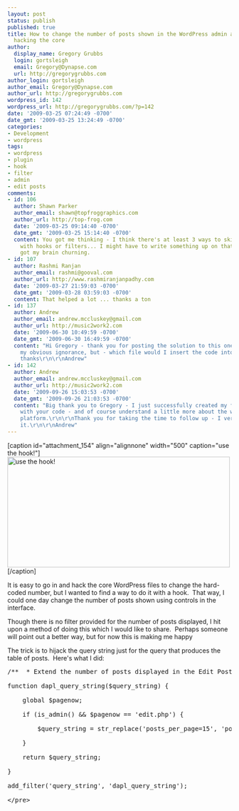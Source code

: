 ```yaml
---
layout: post
status: publish
published: true
title: How to change the number of posts shown in the WordPress admin area without
  hacking the core
author:
  display_name: Gregory Grubbs
  login: gortsleigh
  email: Gregory@Dynapse.com
  url: http://gregorygrubbs.com
author_login: gortsleigh
author_email: Gregory@Dynapse.com
author_url: http://gregorygrubbs.com
wordpress_id: 142
wordpress_url: http://gregorygrubbs.com/?p=142
date: '2009-03-25 07:24:49 -0700'
date_gmt: '2009-03-25 13:24:49 -0700'
categories:
- Development
- wordpress
tags:
- wordpress
- plugin
- hook
- filter
- admin
- edit posts
comments:
- id: 106
  author: Shawn Parker
  author_email: shawn@topfroggraphics.com
  author_url: http://top-frog.com
  date: '2009-03-25 09:14:40 -0700'
  date_gmt: '2009-03-25 15:14:40 -0700'
  content: You got me thinking - I think there's at least 3 ways to skin this cat
    with hooks or filters... I might have to write something up on that now that you
    got my brain churning.
- id: 107
  author: Rashmi Ranjan
  author_email: rashmi@gooval.com
  author_url: http://www.rashmiranjanpadhy.com
  date: '2009-03-27 21:59:03 -0700'
  date_gmt: '2009-03-28 03:59:03 -0700'
  content: That helped a lot ... thanks a ton
- id: 137
  author: Andrew
  author_email: andrew.mccluskey@gmail.com
  author_url: http://music2work2.com
  date: '2009-06-30 10:49:59 -0700'
  date_gmt: '2009-06-30 16:49:59 -0700'
  content: "Hi Gregory - thank you for posting the solution to this one - please excuse
    my obvious ignorance, but - which file would I insert the code into?\r\n\r\nmany
    thanks\r\n\r\nAndrew"
- id: 142
  author: Andrew
  author_email: andrew.mccluskey@gmail.com
  author_url: http://music2work2.com
  date: '2009-09-26 15:03:53 -0700'
  date_gmt: '2009-09-26 21:03:53 -0700'
  content: "Big thank you to Gregory - I just successfully created my first plugin
    with your code - and of course understand a little more about the whole wordpress
    platform.\r\n\r\nThank you for taking the time to follow up - I very much appreciate
    it.\r\n\r\nAndrew"
---
```

<p>[caption id="attachment_154" align="alignnone" width="500" caption="use the hook!"]<img class="size-full wp-image-154" title="use the hook!" src="http:&#47;&#47;gregorygrubbs.com&#47;wp-content&#47;uploads&#47;2009&#47;03&#47;2921148701_6d1985e27f-cropped.jpg" alt="use the hook!" width="500" height="248" &#47;>[&#47;caption]</p>
<p>It is easy to go in and hack the core WordPress files to change the hard-coded number, but I wanted to find a way to do it with a hook. &nbsp;That way, I could one day change the number of posts shown using controls in the interface.</p>
<p>Though there is no filter provided for the number of posts displayed, I hit upon a method of doing this which I would like to share. &nbsp;Perhaps someone will point out a better way, but for now this is making me happy</p>
<p>The trick is to hijack the query string just for the query that produces the table of posts. &nbsp;Here's what I did:</p>
<pre lang="PHP">
&#47;**  * Extend the number of posts displayed in the Edit Posts  *&#47;<br />
function dapl_query_string($query_string) {<br />
    global $pagenow;<br />
    if (is_admin() && $pagenow == 'edit.php') {<br />
        $query_string = str_replace('posts_per_page=15', 'posts_per_page=100', $query_string);<br />
    }<br />
    return $query_string;<br />
}<br />
add_filter('query_string', 'dapl_query_string');<br />
<&#47;pre></p>
